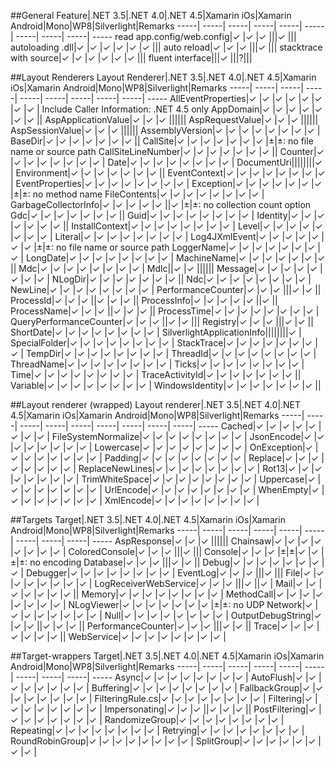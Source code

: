 ##General
Feature|.NET 3.5|.NET 4.0|.NET 4.5|Xamarin iOs|Xamarin Android|Mono|WP8|Silverlight|Remarks
 -----| -----| -----| -----| -----| -----| -----| -----| -----| -----
read app.config/web.config|✓ |✓ |✓ |||✓ |||
autoloading .dll|✓ |✓ |✓ |✓ |✓ |✓ |||
auto reload|✓ |✓ |✓ |||✓ |||
stacktrace with source|✓ |✓ |✓ |✓ |✓ |✓ |||
fluent interface|||✓ |||?|||

##Layout Renderers
Layout Renderer|.NET 3.5|.NET 4.0|.NET 4.5|Xamarin iOs|Xamarin Android|Mono|WP8|Silverlight|Remarks
 -----| -----| -----| -----| -----| -----| -----| -----| -----| -----
AllEventProperties|✓ |✓ |✓ |✓ |✓ |✓ |✓ |✓ | Include Caller Information: .NET 4.5 only
AppDomain|✓ |✓ |✓ |✓ |✓ |✓ |✓ ||
AspApplicationValue|✓ |✓ |✓ ||||||
AspRequestValue|✓ |✓ |✓ ||||||
AspSessionValue|✓ |✓ |✓ ||||||
AssemblyVersion|✓ |✓ |✓ |✓ |✓ |✓ |✓ |✓ |
BaseDir|✓ |✓ |✓ |✓ |✓ |✓ |✓ ||
CallSite|✓ |✓ |✓ |✓ |✓ |✓ |✓ |±|±: no file name or source path
CallSiteLineNumber|✓ |✓ |✓ |✓ |✓ |✓ |✓ ||
Counter|✓ |✓ |✓ |✓ |✓ |✓ |✓ |✓ |
Date|✓ |✓ |✓ |✓ |✓ |✓ |✓ |✓ |
DocumentUri||||||||✓ |
Environment|✓ |✓ |✓ |✓ |✓ |✓ |✓ ||
EventContext|✓ |✓ |✓ |✓ |✓ |✓ |✓ |✓ |
EventProperties|✓ |✓ |✓ |✓ |✓ |✓ |✓ |✓ |
Exception|✓ |✓ |✓ |✓ |✓ |✓ |✓ |±|±: no method name
FileContents|✓ |✓ |✓ |✓ |✓ |✓ |✓ |✓ |
GarbageCollectorInfo|✓ |✓ |✓ |✓ |✓ ||✓ |±|±: no collection count option
Gdc|✓ |✓ |✓ |✓ |✓ |✓ |✓ ||
Guid|✓ |✓ |✓ |✓ |✓ |✓ |✓ |✓ |
Identity|✓ |✓ |✓ |✓ |✓ |✓ |✓ ||
InstallContext|✓ |✓ |✓ |✓ |✓ |✓ |✓ |✓ |
Level|✓ |✓ |✓ |✓ |✓ |✓ |✓ |✓ |
Literal|✓ |✓ |✓ |✓ |✓ |✓ |✓ |✓ |
Log4JXmlEvent|✓ |✓ |✓ |✓ |✓ |✓ |✓ |±|±: no file name or source path
LoggerName|✓ |✓ |✓ |✓ |✓ |✓ |✓ |✓ |
LongDate|✓ |✓ |✓ |✓ |✓ |✓ |✓ |✓ |
MachineName|✓ |✓ |✓ |✓ |✓ |✓ |✓ ||
Mdc|✓ |✓ |✓ |✓ |✓ |✓ |✓ |✓ |
Mdlc||✓ |✓ ||||||
Message|✓ |✓ |✓ |✓ |✓ |✓ |✓ |✓ |
NLogDir|✓ |✓ |✓ |✓ |✓ |✓ |✓ ||
Ndc|✓ |✓ |✓ |✓ |✓ |✓ |✓ |✓ |
NewLine|✓ |✓ |✓ |✓ |✓ |✓ |✓ |✓ |
PerformanceCounter|✓ |✓ |✓ |||✓ |✓ ||
ProcessId|✓ |✓ |✓ ||✓ |✓ |✓ ||
ProcessInfo|✓ |✓ |✓ |✓ |✓ ||✓ ||
ProcessName|✓ |✓ |✓ ||✓ |✓ |✓ ||
ProcessTime|✓ |✓ |✓ |✓ |✓ |✓ |✓ |✓ |
QueryPerformanceCounter|✓ |✓ |✓ ||✓ |✓ |||
Registry|✓ |✓ |✓ |||✓ |✓ ||
ShortDate|✓ |✓ |✓ |✓ |✓ |✓ |✓ |✓ |
SilverlightApplicationInfo||||||||✓ |
SpecialFolder|✓ |✓ |✓ |✓ |✓ |✓ |✓ |✓ |
StackTrace|✓ |✓ |✓ |✓ |✓ |✓ |✓ |✓ |
TempDir|✓ |✓ |✓ |✓ |✓ |✓ |✓ |✓ |
ThreadId|✓ |✓ |✓ |✓ |✓ |✓ |✓ |✓ |
ThreadName|✓ |✓ |✓ |✓ |✓ |✓ |✓ |✓ |
Ticks|✓ |✓ |✓ |✓ |✓ |✓ |✓ |✓ |
Time|✓ |✓ |✓ |✓ |✓ |✓ |✓ |✓ |
TraceActivityId|✓ |✓ |✓ |✓ |✓ |✓ |✓ ||
Variable|✓ |✓ |✓ |✓ |✓ |✓ |✓ |✓ |
WindowsIdentity|✓ |✓ |✓ |✓ |✓ |✓ |✓ ||

##Layout renderer (wrapped)
Layout renderer|.NET 3.5|.NET 4.0|.NET 4.5|Xamarin iOs|Xamarin Android|Mono|WP8|Silverlight|Remarks
 -----| -----| -----| -----| -----| -----| -----| -----| -----| -----
Cached|✓ |✓ |✓ |✓ |✓ |✓ |✓ |✓ |
FileSystemNormalize|✓ |✓ |✓ |✓ |✓ |✓ |✓ |✓ |
JsonEncode|✓ |✓ |✓ |✓ |✓ |✓ |✓ |✓ |
Lowercase|✓ |✓ |✓ |✓ |✓ |✓ |✓ |✓ |
OnException|✓ |✓ |✓ |✓ |✓ |✓ |✓ |✓ |
Padding|✓ |✓ |✓ |✓ |✓ |✓ |✓ |✓ |
Replace|✓ |✓ |✓ |✓ |✓ |✓ |✓ |✓ |
ReplaceNewLines|✓ |✓ |✓ |✓ |✓ |✓ |✓ |✓ |
Rot13|✓ |✓ |✓ |✓ |✓ |✓ |✓ |✓ |
TrimWhiteSpace|✓ |✓ |✓ |✓ |✓ |✓ |✓ |✓ |
Uppercase|✓ |✓ |✓ |✓ |✓ |✓ |✓ |✓ |
UrlEncode|✓ |✓ |✓ |✓ |✓ |✓ |✓ |✓ |
WhenEmpty|✓ |✓ |✓ |✓ |✓ |✓ |✓ |✓ |
XmlEncode|✓ |✓ |✓ |✓ |✓ |✓ |✓ |✓ |

##Targets
Target|.NET 3.5|.NET 4.0|.NET 4.5|Xamarin iOs|Xamarin Android|Mono|WP8|Silverlight|Remarks
 -----| -----| -----| -----| -----| -----| -----| -----| -----| -----
AspResponse|✓ |✓ |✓ ||||||
Chainsaw|✓ |✓ |✓ |✓ |✓ |✓ |✓ |✓ |
ColoredConsole|✓ |✓ |✓ |||✓ |||
Console|✓ |✓ |✓ |±|±|✓ |✓ |±|±: no encoding
Database|✓ |✓ |✓ |||✓ |✓ ||
Debug|✓ |✓ |✓ |✓ |✓ |✓ |✓ |✓ |
Debugger|✓ |✓ |✓ |✓ |✓ |✓ |✓ |✓ |
EventLog|✓ |✓ |✓ |||✓ |||
File|✓ |✓ |✓ |✓ |✓ |✓ |✓ |✓ |
LogReceiverWebService|✓ |✓ |✓ |||✓ ||✓ |
Mail|✓ |✓ |✓ |✓ |✓ |✓ |✓ ||
Memory|✓ |✓ |✓ |✓ |✓ |✓ |✓ |✓ |
MethodCall|✓ |✓ |✓ |✓ |✓ |✓ |✓ |✓ |
NLogViewer|✓ |✓ |✓ |✓ |✓ |✓ |✓ |±|±: no UDP
Network|✓ |✓ |✓ |✓ |✓ |✓ |✓ |✓ |
Null|✓ |✓ |✓ |✓ |✓ |✓ |✓ |✓ |
OutputDebugString|✓ |✓ |✓ ||✓ |✓ |✓ ||
PerformanceCounter|✓ |✓ |✓ |||✓ |✓ ||
Trace|✓ |✓ |✓ |✓ |✓ |✓ |✓ ||
WebService|✓ |✓ |✓ |✓ |✓ |✓ |✓ |✓ |

##Target-wrappers
Target|.NET 3.5|.NET 4.0|.NET 4.5|Xamarin iOs|Xamarin Android|Mono|WP8|Silverlight|Remarks
 -----| -----| -----| -----| -----| -----| -----| -----| -----| -----
Async|✓ |✓ |✓ |✓ |✓ |✓ |✓ |✓ |
AutoFlush|✓ |✓ |✓ |✓ |✓ |✓ |✓ |✓ |
Buffering|✓ |✓ |✓ |✓ |✓ |✓ |✓ |✓ |
FallbackGroup|✓ |✓ |✓ |✓ |✓ |✓ |✓ |✓ |
FilteringRule.cs|✓ |✓ |✓ |✓ |✓ |✓ |✓ |✓ |
Filtering|✓ |✓ |✓ |✓ |✓ |✓ |✓ |✓ |
Impersonating|✓ |✓ |✓ ||✓ |✓ |✓ ||
PostFiltering|✓ |✓ |✓ |✓ |✓ |✓ |✓ |✓ |
RandomizeGroup|✓ |✓ |✓ |✓ |✓ |✓ |✓ |✓ |
Repeating|✓ |✓ |✓ |✓ |✓ |✓ |✓ |✓ |
Retrying|✓ |✓ |✓ |✓ |✓ |✓ |✓ |✓ |
RoundRobinGroup|✓ |✓ |✓ |✓ |✓ |✓ |✓ |✓ |
SplitGroup|✓ |✓ |✓ |✓ |✓ |✓ |✓ |✓ |
